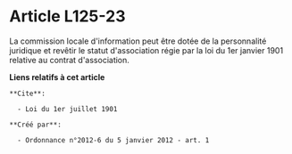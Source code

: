 # Article L125-23

La commission locale d'information peut être dotée de la personnalité juridique et revêtir le statut d'association régie par
la loi du 1er janvier 1901 relative au contrat d'association.

**Liens relatifs à cet article**

	**Cite**:

	  - Loi du 1er juillet 1901

	**Créé par**:

	  - Ordonnance n°2012-6 du 5 janvier 2012 - art. 1
